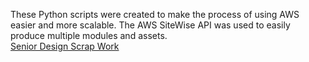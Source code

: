 These Python scripts were created to make the process of using AWS easier and more scalable. The AWS SiteWise API was used to easily produce multiple modules and assets.
<br>
[Senior Design Scrap Work](https://github.com/Kelllyy1/SD2_G38/tree/main/cloud/krystal)
